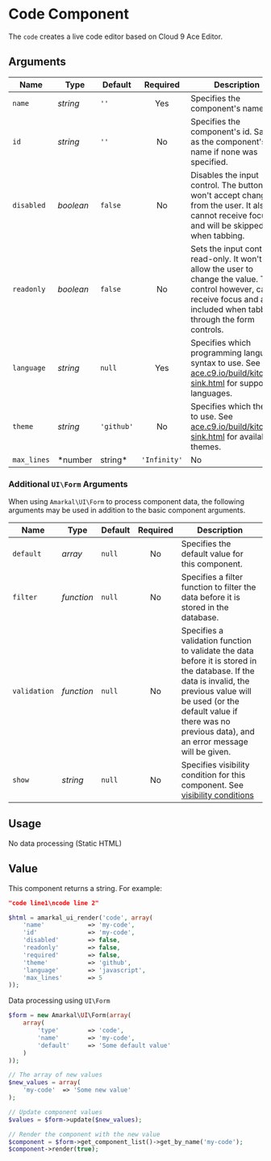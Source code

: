# Code Component

The `code` creates a live code editor based on Cloud 9 Ace Editor.

## Arguments

Name | Type | Default | Required | Description
---|---|---|:---:|---
`name`|*string*|`''`|Yes|Specifies the component's name.
`id`|*string*|`''`|No|Specifies the component's id. Same as the component's name if none was specified.
`disabled`|*boolean*|`false`|No|Disables the input control. The button won't accept changes from the user. It also cannot receive focus and will be skipped when tabbing.
`readonly`|*boolean*|`false`|No|Sets the input control to read-only. It won't allow the user to change the value. The control however, can receive focus and are included when tabbing through the form controls.
`language`|*string*|`null`|Yes|Specifies which programming language syntax to use. See [ace.c9.io/build/kitchen-sink.html](https://ace.c9.io/build/kitchen-sink.html) for supported languages.
`theme`|*string*|`'github'`|No|Specifies which theme to use. See [ace.c9.io/build/kitchen-sink.html](https://ace.c9.io/build/kitchen-sink.html) for available themes.
`max_lines`|*number|string*|`'Infinity'`|No|Specifies the maximum number of lines the editor should expand to before making the content scrollable. If set to 'Infinity', the editor will expand to show all lines.

### Additional `UI\Form` Arguments

When using `Amarkal\UI\Form` to process component data, the following arguments may be used in addition to the basic component arguments.

Name | Type | Default | Required | Description
---|---|---|:---:|---
`default`|*array*|`null`|No|Specifies the default value for this component.
`filter`|*function*|`null`|No|Specifies a filter function to filter the data before it is stored in the database.
`validation`|*function*|`null`|No|Specifies a validation function to validate the data before it is stored in the database. If the data is invalid, the previous value will be used (or the default value if there was no previous data), and an error message will be given.
`show`|*string*|`null`|No|Specifies visibility condition for this component. See [visibility conditions](../../../../#visibility-conditions)

## Usage

No data processing (Static HTML)

## Value

This component returns a string. For example:

```json
"code line1\ncode line 2"
```

```php
$html = amarkal_ui_render('code', array(
    'name'            => 'my-code',
    'id'              => 'my-code',
    'disabled'        => false,
    'readonly'        => false,
    'required'        => false,
    'theme'           => 'github',
    'language'        => 'javascript',
    'max_lines'       => 5
));
```

Data processing using `UI\Form`

```php
$form = new Amarkal\UI\Form(array(
    array(
        'type'        => 'code',
        'name'        => 'my-code',
        'default'     => 'Some default value'
    )
));

// The array of new values
$new_values = array(
    'my-code'  => 'Some new value'
);

// Update component values
$values = $form->update($new_values);

// Render the component with the new value
$component = $form->get_component_list()->get_by_name('my-code');
$component->render(true);
```